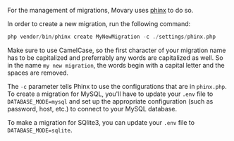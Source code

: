 For the management of migrations, Movary uses [phinx](https://phinx.org/) to do so. 

In order to create a new migration, run the following command:

```php
php vendor/bin/phinx create MyNewMigration -c ./settings/phinx.php
```

Make sure to use CamelCase, so the first character of your migration name has to be capitalized and preferrably any words are capitalized as well. So in the name `my new migration`, the words begin with a capital letter and the spaces are removed.

The `-c` parameter tells Phinx to use the configurations that are in `phinx.php`. To create a migration for MySQL, you'll have to update your `.env` file to `DATABASE_MODE=mysql` and set up the appropriate configuration (such as password, host, etc.) to connect to your MySQL database.

To make a migration for SQlite3, you can update your `.env` file to `DATABASE_MODE=sqlite`.